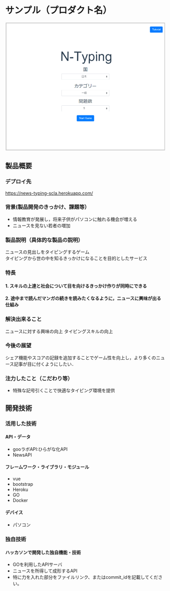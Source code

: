 # サンプル（プロダクト名）

[![IMAGE ALT TEXT HERE](home.png)](https://www.youtube.com/watch?v=LUPQFB4QyVo)

## 製品概要
### デプロイ先
https://news-typing-scla.herokuapp.com/
### 背景(製品開発のきっかけ、課題等）
- 情報教育が発展し，将来子供がパソコンに触れる機会が増える
- ニュースを見ない若者の増加
### 製品説明（具体的な製品の説明）
ニュースの見出しをタイピングするゲーム<br>
タイピングから世の中を知るきっかけになることを目的としたサービス
### 特長
#### 1. スキルの上達と社会について目を向けるきっかけ作りが同時にできる
#### 2. 途中まで読んだマンガの続きを読みたくなるように，ニュースに興味が出る仕組み

### 解決出来ること
ニュースに対する興味の向上
タイピングスキルの向上
### 今後の展望
シェア機能やスコアの記録を追加することでゲーム性を向上し，より多くのニュース記事が目に付くようにしたい．
### 注力したこと（こだわり等）
* 特殊な記号引くことで快適なタイピング環境を提供

## 開発技術
### 活用した技術
#### API・データ
* gooラボAPI:ひらがな化API
* NewsAPI

#### フレームワーク・ライブラリ・モジュール
* vue
* bootstrap
* Heroku
* GO
* Docker

#### デバイス
* パソコン

### 独自技術
#### ハッカソンで開発した独自機能・技術
* GOを利用したAPIサーバ
* ニュースを所得して成形するAPI
* 特に力を入れた部分をファイルリンク、またはcommit_idを記載してください。
